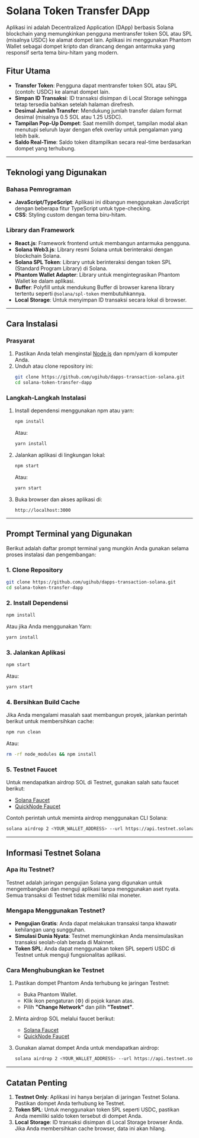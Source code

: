 # **Solana Token Transfer DApp**

Aplikasi ini adalah Decentralized Application (DApp) berbasis Solana blockchain yang memungkinkan pengguna mentransfer token SOL atau SPL (misalnya USDC) ke alamat dompet lain. Aplikasi ini menggunakan Phantom Wallet sebagai dompet kripto dan dirancang dengan antarmuka yang responsif serta tema biru-hitam yang modern.

## **Fitur Utama**
- **Transfer Token**: Pengguna dapat mentransfer token SOL atau SPL (contoh: USDC) ke alamat dompet lain.
- **Simpan ID Transaksi**: ID transaksi disimpan di Local Storage sehingga tetap tersedia bahkan setelah halaman direfresh.
- **Desimal Jumlah Transfer**: Mendukung jumlah transfer dalam format desimal (misalnya 0.5 SOL atau 1.25 USDC).
- **Tampilan Pop-Up Dompet**: Saat memilih dompet, tampilan modal akan menutupi seluruh layar dengan efek overlay untuk pengalaman yang lebih baik.
- **Saldo Real-Time**: Saldo token ditampilkan secara real-time berdasarkan dompet yang terhubung.

---

## **Teknologi yang Digunakan**

### **Bahasa Pemrograman**
- **JavaScript/TypeScript**: Aplikasi ini dibangun menggunakan JavaScript dengan beberapa fitur TypeScript untuk type-checking.
- **CSS**: Styling custom dengan tema biru-hitam.

### **Library dan Framework**
- **React.js**: Framework frontend untuk membangun antarmuka pengguna.
- **Solana Web3.js**: Library resmi Solana untuk berinteraksi dengan blockchain Solana.
- **Solana SPL Token**: Library untuk berinteraksi dengan token SPL (Standard Program Library) di Solana.
- **Phantom Wallet Adapter**: Library untuk mengintegrasikan Phantom Wallet ke dalam aplikasi.
- **Buffer**: Polyfill untuk mendukung Buffer di browser karena library tertentu seperti `@solana/spl-token` membutuhkannya.
- **Local Storage**: Untuk menyimpan ID transaksi secara lokal di browser.

---

## **Cara Instalasi**

### **Prasyarat**
1. Pastikan Anda telah menginstal [Node.js](https://nodejs.org/) dan npm/yarn di komputer Anda.
2. Unduh atau clone repository ini:
   ```bash
   git clone https://github.com/ugihub/dapps-transaction-solana.git
   cd solana-token-transfer-dapp
   ```

### **Langkah-Langkah Instalasi**
1. Install dependensi menggunakan npm atau yarn:
   ```bash
   npm install
   ```
   Atau:
   ```bash
   yarn install
   ```

2. Jalankan aplikasi di lingkungan lokal:
   ```bash
   npm start
   ```
   Atau:
   ```bash
   yarn start
   ```

3. Buka browser dan akses aplikasi di:
   ```
   http://localhost:3000
   ```

---

## **Prompt Terminal yang Digunakan**

Berikut adalah daftar prompt terminal yang mungkin Anda gunakan selama proses instalasi dan pengembangan:

### **1. Clone Repository**
```bash
git clone https://github.com/ugihub/dapps-transaction-solana.git
cd solana-token-transfer-dapp
```

### **2. Install Dependensi**
```bash
npm install
```
Atau jika Anda menggunakan Yarn:
```bash
yarn install
```

### **3. Jalankan Aplikasi**
```bash
npm start
```
Atau:
```bash
yarn start
```

### **4. Bersihkan Build Cache**
Jika Anda mengalami masalah saat membangun proyek, jalankan perintah berikut untuk membersihkan cache:
```bash
npm run clean
```
Atau:
```bash
rm -rf node_modules && npm install
```

### **5. Testnet Faucet**
Untuk mendapatkan airdrop SOL di Testnet, gunakan salah satu faucet berikut:
- [Solana Faucet](https://solfaucet.com/)
- [QuickNode Faucet](https://quicknode.com/solana-faucet/)

Contoh perintah untuk meminta airdrop menggunakan CLI Solana:
```bash
solana airdrop 2 <YOUR_WALLET_ADDRESS> --url https://api.testnet.solana.com
```

---

## **Informasi Testnet Solana**

### **Apa itu Testnet?**
Testnet adalah jaringan pengujian Solana yang digunakan untuk mengembangkan dan menguji aplikasi tanpa menggunakan aset nyata. Semua transaksi di Testnet tidak memiliki nilai moneter.

### **Mengapa Menggunakan Testnet?**
- **Pengujian Gratis**: Anda dapat melakukan transaksi tanpa khawatir kehilangan uang sungguhan.
- **Simulasi Dunia Nyata**: Testnet memungkinkan Anda mensimulasikan transaksi seolah-olah berada di Mainnet.
- **Token SPL**: Anda dapat menggunakan token SPL seperti USDC di Testnet untuk menguji fungsionalitas aplikasi.

### **Cara Menghubungkan ke Testnet**
1. Pastikan dompet Phantom Anda terhubung ke jaringan Testnet:
   - Buka Phantom Wallet.
   - Klik ikon pengaturan (⚙️) di pojok kanan atas.
   - Pilih **"Change Network"** dan pilih **"Testnet"**.

2. Minta airdrop SOL melalui faucet berikut:
   - [Solana Faucet](https://solfaucet.com/)
   - [QuickNode Faucet](https://quicknode.com/solana-faucet/)

3. Gunakan alamat dompet Anda untuk mendapatkan airdrop:
   ```bash
   solana airdrop 2 <YOUR_WALLET_ADDRESS> --url https://api.testnet.solana.com
   ```

---

## **Catatan Penting**
1. **Testnet Only**: Aplikasi ini hanya berjalan di jaringan Testnet Solana. Pastikan dompet Anda terhubung ke Testnet.
2. **Token SPL**: Untuk menggunakan token SPL seperti USDC, pastikan Anda memiliki saldo token tersebut di dompet Anda.
3. **Local Storage**: ID transaksi disimpan di Local Storage browser Anda. Jika Anda membersihkan cache browser, data ini akan hilang.